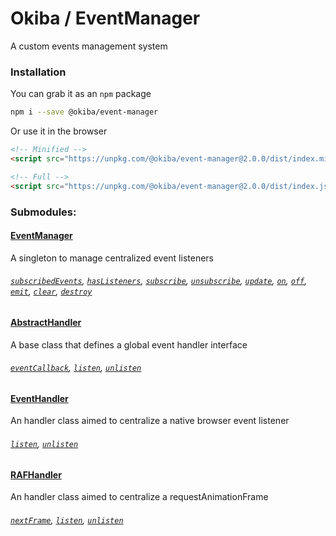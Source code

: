 

# Okiba / EventManager
A custom events management system




### Installation

You can grab it as an `npm` package
```bash
npm i --save @okiba/event-manager
```

Or use it in the browser
```html
<!-- Minified -->
<script src="https://unpkg.com/@okiba/event-manager@2.0.0/dist/index.min.js"></script>

<!-- Full -->
<script src="https://unpkg.com/@okiba/event-manager@2.0.0/dist/index.js"></script>
```


### Submodules:

#### [EventManager]()
A singleton to manage centralized event listeners

###### [`subscribedEvents`](), [`hasListeners`](), [`subscribe`](), [`unsubscribe`](), [`update`](), [`on`](), [`off`](), [`emit`](), [`clear`](), [`destroy`]()


#### [AbstractHandler]()
A base class that defines a global event handler interface

###### [`eventCallback`](), [`listen`](), [`unlisten`]()


#### [EventHandler]()
An handler class aimed to centralize a native browser event listener

###### [`listen`](), [`unlisten`]()


#### [RAFHandler]()
An handler class aimed to centralize a requestAnimationFrame

###### [`nextFrame`](), [`listen`](), [`unlisten`]()







